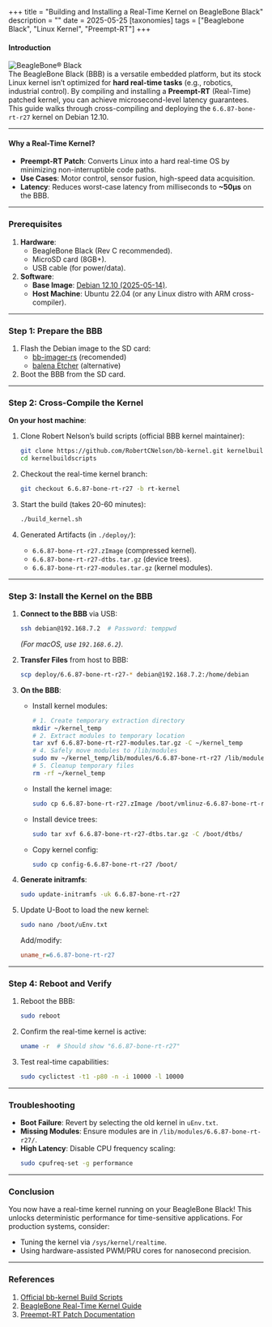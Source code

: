 +++
title = "Building and Installing a Real-Time Kernel on BeagleBone Black"
description = ""
date = 2025-05-25
[taxonomies]
tags = ["Beaglebone Black", "Linux Kernel", "Preempt-RT"]
+++

#### **Introduction**  
![BeagleBone® Black](https://www.beagleboard.org/app/uploads/2023/07/DSC00505-400x345.webp)  
The BeagleBone Black (BBB) is a versatile embedded platform, but its stock Linux kernel isn’t optimized for **hard real-time tasks** (e.g., robotics, industrial control). By compiling and installing a **Preempt-RT** (Real-Time) patched kernel, you can achieve microsecond-level latency guarantees. This guide walks through cross-compiling and deploying the `6.6.87-bone-rt-r27` kernel on Debian 12.10.

---

#### **Why a Real-Time Kernel?**  
- **Preempt-RT Patch**: Converts Linux into a hard real-time OS by minimizing non-interruptible code paths.  
- **Use Cases**: Motor control, sensor fusion, high-speed data acquisition.  
- **Latency**: Reduces worst-case latency from milliseconds to **~50μs** on the BBB.  

---

### **Prerequisites**  
1. **Hardware**:  
   - BeagleBone Black (Rev C recommended).
   - MicroSD card (8GB+).
   - USB cable (for power/data).
2. **Software**:  
   - **Base Image**: [Debian 12.10 (2025-05-14)](https://www.beagleboard.org/distros/beaglebone-black-debian-12-10-2025-05-14-iot-vscode-v6-12-x).  
   - **Host Machine**: Ubuntu 22.04 (or any Linux distro with ARM cross-compiler).  

---

### **Step 1: Prepare the BBB**  
1. Flash the Debian image to the SD card: 
   - [bb-imager-rs](https://github.com/beagleboard/bb-imager-rs) (recomended)
   - [balena Etcher](https://etcher.balena.io/) (alternative)
2. Boot the BBB from the SD card.  

---

### **Step 2: Cross-Compile the Kernel**  
**On your host machine**:  
1. Clone Robert Nelson’s build scripts (official BBB kernel maintainer):  
   ```bash  
   git clone https://github.com/RobertCNelson/bb-kernel.git kernelbuildscripts  
   cd kernelbuildscripts  
   ```  
2. Checkout the real-time kernel branch:  
   ```bash  
   git checkout 6.6.87-bone-rt-r27 -b rt-kernel  
   ```  
3. Start the build (takes 20-60 minutes):  
   ```bash  
   ./build_kernel.sh  
   ```

4. Generated Artifacts (in `./deploy/`):  
   - `6.6.87-bone-rt-r27.zImage` (compressed kernel).  
   - `6.6.87-bone-rt-r27-dtbs.tar.gz` (device trees).  
   - `6.6.87-bone-rt-r27-modules.tar.gz` (kernel modules).  

---

### **Step 3: Install the Kernel on the BBB**  
1. **Connect to the BBB** via USB:  
   ```bash  
   ssh debian@192.168.7.2  # Password: temppwd  
   ```  
   *(For macOS, use `192.168.6.2`)*.  

2. **Transfer Files** from host to BBB:  
   ```bash  
   scp deploy/6.6.87-bone-rt-r27-* debian@192.168.7.2:/home/debian  
   ```  

3. **On the BBB**:  
   - Install kernel modules:  
     ```bash  
     # 1. Create temporary extraction directory
     mkdir ~/kernel_temp
     # 2. Extract modules to temporary location
     tar xvf 6.6.87-bone-rt-r27-modules.tar.gz -C ~/kernel_temp
     # 4. Safely move modules to /lib/modules
     sudo mv ~/kernel_temp/lib/modules/6.6.87-bone-rt-r27 /lib/modules/
     # 5. Cleanup temporary files
     rm -rf ~/kernel_temp
     ```  
   - Install the kernel image:  
     ```bash  
     sudo cp 6.6.87-bone-rt-r27.zImage /boot/vmlinuz-6.6.87-bone-rt-r27  
     ```  
   - Install device trees:  
     ```bash  
     sudo tar xvf 6.6.87-bone-rt-r27-dtbs.tar.gz -C /boot/dtbs/  
     ```  
   - Copy kernel config:  
     ```bash  
     sudo cp config-6.6.87-bone-rt-r27 /boot/  
     ```  

4. **Generate initramfs**:  
   ```bash  
   sudo update-initramfs -uk 6.6.87-bone-rt-r27  
   ```  

5. Update U-Boot to load the new kernel:  
   ```bash  
   sudo nano /boot/uEnv.txt  
   ```  
   Add/modify:  
   ```ini  
   uname_r=6.6.87-bone-rt-r27  
   ```  

---

### **Step 4: Reboot and Verify**  
1. Reboot the BBB:  
   ```bash  
   sudo reboot  
   ```  
2. Confirm the real-time kernel is active:  
   ```bash  
   uname -r  # Should show "6.6.87-bone-rt-r27"  
   ```  
3. Test real-time capabilities:  
   ```bash  
   sudo cyclictest -t1 -p80 -n -i 10000 -l 10000  
   ```

---

### **Troubleshooting**  
- **Boot Failure**: Revert by selecting the old kernel in `uEnv.txt`.  
- **Missing Modules**: Ensure modules are in `/lib/modules/6.6.87-bone-rt-r27/`.  
- **High Latency**: Disable CPU frequency scaling:  
  ```bash  
  sudo cpufreq-set -g performance  
  ```  

---

### **Conclusion**  
You now have a real-time kernel running on your BeagleBone Black! This unlocks deterministic performance for time-sensitive applications. For production systems, consider:  
- Tuning the kernel via `/sys/kernel/realtime`.  
- Using hardware-assisted PWM/PRU cores for nanosecond precision.  

---

### **References**  
1. [Official bb-kernel Build Scripts](https://github.com/RobertCNelson/bb-kernel)  
2. [BeagleBone Real-Time Kernel Guide](https://hackmd.io/@ericlinsechs/How-to-Build-Linux-kernel-for-BeagleBone-Black)  
3. [Preempt-RT Patch Documentation](https://wiki.linuxfoundation.org/realtime/documentation/start)  